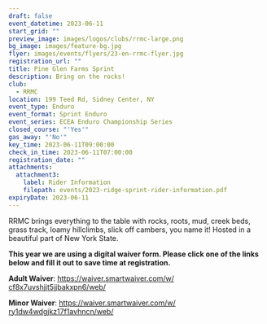```yaml
---
draft: false
event_datetime: 2023-06-11
start_grid: ""
preview_image: images/logos/clubs/rrmc-large.png
bg_image: images/feature-bg.jpg
flyer: images/events/flyers/23-en-rrmc-flyer.jpg
registration_url: ""
title: Pine Glen Farms Sprint
description: Bring on the rocks!
club:
  - RRMC
location: 199 Teed Rd, Sidney Center, NY
event_type: Enduro
event_format: Sprint Enduro
event_series: ECEA Enduro Championship Series
closed_course: "'Yes'"
gas_away: "'No'"
key_time: 2023-06-11T09:00:00
check_in_time: 2023-06-11T07:00:00
registration_date: ""
attachments:
  attachment3:
    label: Rider Information
    filepath: events/2023-ridge-sprint-rider-information.pdf
expiryDate: 2023-06-11
---
```

RRMC brings everything to the table with rocks, roots, mud, creek beds, grass track, loamy hillclimbs, slick off cambers, you name it! Hosted in a beautiful part of New York State.

**This year we are using a digital waiver form. Please click one of the links below and fill it out to save time at registration.**

**Adult Waiver**: [https://waiver.​smartwaiver.com/w/​cf8x7uvshjjt5jjbakxpn6/web/](https://waiver.smartwaiver.com/w/cf8x7uvshjjt5jjbakxpn6/web/)

**Minor Waiver**: [https://waiver.​smartwaiver.com/w/​ry1dw4wdgjkz17f1avhncn/web/](https://waiver.smartwaiver.com/w/ry1dw4wdgjkz17f1avhncn/web/)